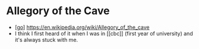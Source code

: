 # Allegory of the Cave

- [[go]] https://en.wikipedia.org/wiki/Allegory_of_the_cave
- I think I first heard of it when I was in [[cbc]] (first year of university) and it's always stuck with me.


[//begin]: # "Autogenerated link references for markdown compatibility"
[go]: go "Go"
[//end]: # "Autogenerated link references"